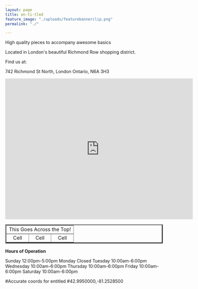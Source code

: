 ```yaml
---
layout: page
title: en-ti-tled
feature_image: "./uploads/featurebannerclip.png"
permalink: "./"

---
```

High quality pieces to accompany awesome basics

Located in London's beautiful Richmond Row shopping district.

Find us at:

742 Richmond St North, London Ontario, N6A 3H3

<iframe
  width="600"
  height="450"
  frameborder="0" style="border:0"
  src="https://www.google.com/maps/embed/v1/place?key=AIzaSyDsAJ8wqvCJqpyAS6SHuDBg0kZ_bncoTBE
    &center=42.9950000,-81.2528500
    &zoom=16" allowfullscreen>
</iframe>

<TABLE BORDER=3 CELLSPACING=3 CELLPADDING=3>

<TR>
<TD ALIGN="center" COLSPAN="3">This Goes Across the Top!</TD>
</TR>

<TR>
<TD ALIGN="center">Cell</TD>
<TD ALIGN="center">Cell</TD>
<TD ALIGN="center">Cell</TD>
</TR>

</TABLE>

**Hours of Operation**

Sunday     12:00pm-5:00pm
Monday     Closed
Tuesday    10:00am-6:00pm
Wednesday  10:00am-6:00pm
Thursday   10:00am-6:00pm
Friday     10:00am-6:00pm
Saturday   10:00am-6:00pm

#Accurate coords for entitled
#42.9950000,-81.2528500
